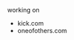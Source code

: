 working on
- kick.com
- oneofothers.com

<!---
RubertoAlexander/RubertoAlexander is a ✨ special ✨ repository because its `README.md` (this file) appears on your GitHub profile.
You can click the Preview link to take a look at your changes.
--->
